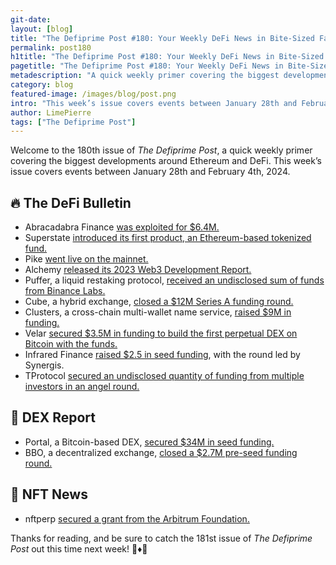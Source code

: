 ```yaml
---
git-date:
layout: [blog]
title: "The Defiprime Post #180: Your Weekly DeFi News in Bite-Sized Fashion"
permalink: post180
h1title: "The Defiprime Post #180: Your Weekly DeFi News in Bite-Sized Fashion"
pagetitle: "The Defiprime Post #180: Your Weekly DeFi News in Bite-Sized Fashion"
metadescription: "A quick weekly primer covering the biggest developments around Ethereum and DeFi. This week’s issue covers events between January 28th and February 4th, 2024"
category: blog
featured-image: /images/blog/post.png
intro: "This week’s issue covers events between January 28th and February 4th, 2024"
author: LimePierre
tags: ["The Defiprime Post"]
---
```

 
Welcome to the 180th issue of _The Defiprime Post_, a quick weekly primer covering the biggest developments around Ethereum and DeFi. This week’s issue covers events between January 28th and February 4th, 2024.


## 🔥 The DeFi Bulletin

* Abracadabra Finance [was exploited for $6.4M.](https://www.theblock.co/post/275072/abracadabra-finance-drained-of-estimated-6-4-million-in-apparent-security-attack)
* Superstate [introduced its first product, an Ethereum-based tokenized fund.](https://www.theblock.co/post/275554/robert-leshner-superstate-ethereum-tokenized-fund-ustb)
* Pike [went live on the mainnet.](https://mirror.xyz/pikefinance.eth/fgf3v2A8FOF1jnjy1-DGqbmqYoRPffvXdjL5HZGfyH4)
* Alchemy [released its 2023 Web3 Development Report.](https://www.alchemy.com/blog/web3-developer-report-2023?s=35)
* Puffer, a liquid restaking protocol, [received an undisclosed sum of funds from Binance Labs.](https://www.theblock.co/post/275102/binance-labs-puffer-investment)
* Cube, a hybrid exchange, [closed a $12M Series A funding round.](https://www.theblock.co/post/275490/cube-crypto-exchange-series-a)
* Clusters, a cross-chain multi-wallet name service, [raised $9M in funding.](https://fortune.com/crypto/2024/02/01/delegate-labs-9-million-round-clusters-connecting-crypto-wallets/)
* Velar [secured $3.5M in funding to build the first perpetual DEX on Bitcoin with the funds.](https://blog.velar.co/velar-secures-3-5m-to-build-worlds-first-perpetual-dex-on-bitcoin)
* Infrared Finance [raised $2.5 in seed funding](https://medium.com/@infraredfinance/infrared-finance-raises-2-5mm-seed-round-e4985430166d), with the round led by Synergis.
* TProtocol [secured an undisclosed quantity of funding from multiple investors in an angel round.](https://medium.com/@TProtocol/tprotocol-celebrates-successful-angel-round-led-by-prominent-investors-summer-capital-matrixport-7e7ed9049979)


## 💱 DEX Report

* Portal, a Bitcoin-based DEX, [secured $34M in seed funding.](https://www.theblock.co/post/275033/bitcoin-dex-portal-seed-funding-coinbase)
* BBO, a decentralized exchange, [closed a $2.7M pre-seed funding round.](https://www.theblock.co/post/275048/bbo-exchange-preseed-funding)


## 💎 NFT News

* nftperp [secured a grant from the Arbitrum Foundation.](https://medium.com/@nftperp/nftperp-secures-grant-from-arbitrum-foundation-a847a1bc15e0?s=35)

Thanks for reading, and be sure to catch the 181st issue of _The Defiprime Post_ out this time next week! 👋♦️👋